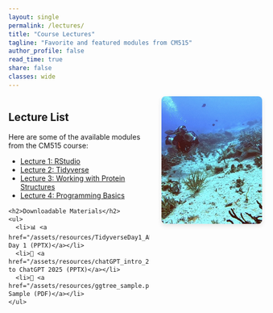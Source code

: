 ```yaml
---
layout: single
permalink: /lectures/
title: "Course Lectures"
tagline: "Favorite and featured modules from CM515"
author_profile: false
read_time: true
share: false
classes: wide
---
```


<div style="display: flex; align-items: flex-start; gap: 1.5rem; flex-wrap: wrap;">

  <div style="flex: 2; min-width: 250px;">
    <h2>Lecture List</h2>
    <p>Here are some of the available modules from the CM515 course:</p>
    <ul>
      <li><a href="/modules/02_RStudio/">Lecture 1: RStudio</a></li>
      <li><a href="/modules/04_Tidyverse/">Lecture 2: Tidyverse</a></li>
      <li><a href="/modules/09_Working_With_Protein_Structures/">Lecture 3: Working with Protein Structures</a></li>
      <li><a href="/modules/12_Programming_Basics/">Lecture 4: Programming Basics</a></li>
    </ul>

    <h2>Downloadable Materials</h2>
    <ul>
      <li>📊 <a href="/assets/resources/TidyverseDay1_AMA.pptx">Tidyverse Day 1 (PPTX)</a></li>
      <li>🤖 <a href="/assets/resources/chatGPT_intro_2025.pptx">Intro to ChatGPT 2025 (PPTX)</a></li>
      <li>🌿 <a href="/assets/resources/ggtree_sample.pdf">GGTREE Sample (PDF)</a></li>
    </ul>
  </div>

  <div style="flex: 1; min-width: 200px;">
    <img src="/assets/images/6CDF7340-AF4F-4F43-8334-2AC89E236CDB_1_105_c.jpeg" alt="Lectures" style="width: 100%; border-radius: 8px; box-shadow: 0 4px 10px rgba(0,0,0,0.1);">
  </div>

</div>






